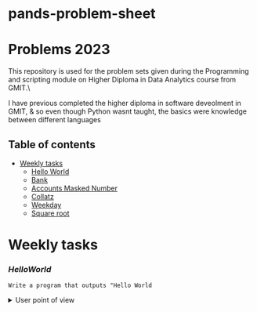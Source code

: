 # pands-problem-sheet

# Problems 2023


This repository is used for the problem sets given during the Programming and scripting module on Higher Diploma in Data Analytics course from GMIT.\

I have previous completed the higher diploma in software deveolment in GMIT, & so even though Python wasnt taught, the basics were knowledge between different languages


## Table of contents
* [Weekly tasks](#weekly-tasks)
    * [Hello World](#HelloWorld)
    * [Bank](#Bank)
    * [Accounts Masked Number](#AccountsMaskedNumber)
    * [Collatz](#collatz)
    * [Weekday](#weekday)
    * [Square root](#square-root)


Weekly tasks
======
### ***HelloWorld***

    Write a program that outputs "Hello World 
    

<details>
           <summary>User point of view</summary>
           <p>

User call of the program is :


  ### ***Bank***


    Write 



###***Accounts Masked Num***



  ### ***Collatz***
    
    Write a program that asks the user to input any positive integer and outputs the successive 
    values of the following calculation. At each step calculate the next value by taking the 
    current value and, if it is even, divide it by two, but if it is odd, multiply it by three 
    and add one. Have the program end if the current value is one.

Even though the task didn't require to have a fix for wrongly inputed negative number, it's added to avoid errors. This is done with *while* loop.

In second *while* loop we are cheching whether a number is odd or even, with the help of conditional statements *if* and *else* and it's doing so until the current value is one.\
The statement *if* checks if the number is even using modulus operation. If the remainder of the operation is zero, the number is even and the program divides the number by 2 and prints it out.\
If the remainder is not zero, program performs operations from statement *else* - multiplying the number by three and adding one, and prints out the result.

The output of the program looks neater if it's written in one line. That is done with the help of *end = " "* parameter, and the reference goes to [Geeksforgeeks.org](https://www.geeksforgeeks.org/gfact-50-python-end-parameter-in-print/).

<details>
           <summary>User point of view</summary>
           <p>
         
User call of the program is :

```
λ python 4-collatz.py
```
User input :
```
Add any positive integer: -20
```
In case of putting in a negative integer the program will respond with a message that a number is negative and ask to input a positive integer until the input is correct:
```
Add any positive integer: -10
-10 isn't a positive integer.
Add any positive integer: -20
-20 isn't a positive integer.
Add any positive integer: 20
```

When user inputs the positive integer the output is :

```
20 10 5 16 8 4 2 1
```
</p>
</details>

----








  ### ***Weekday***

    Write a program that outputs whether or not today is a weekday.

For this program it is neccessary to import *datetime* module so we can manipulete date and time.



<details>
           <summary>User point of view</summary>
           <p>

User call of the program is :


</p>
</details>

----

  ### ***Square root***

    Write a program that takes a positive floating-point number as input and outputs an 
    approximation of its square root.
    You should create a function called sqrt that does this.

Addition to the task: 
    
    The weekly task is trickier than the previous ones but I really suggest you try to crack it.
    You'll find a simple algorithm for the problem if you Google "Newton's method for square roots".
    I really recommend trying to code it up yourself rather than looking at others' implementations.





<details>
           <summary>User point of view</summary>
           <p>


</p>
</details>

- - - -

  